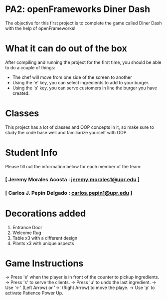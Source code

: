 # PA2: openFrameworks Diner Dash
The objective for this first project is to complete the game called Diner Dash with the help of openFrameworks!

# What it can do out of the box
After compiling and running the project for the first time, you should be able to do a couple of things:

- The chef will move from one side of the screen to another
- Using the 'e' key, you can select ingredients to add to your burger.
- Using the 's' key, you can serve customers in line the burger you have created.

# Classes
This project has a lot of classes and OOP concepts in it, so make sure to study the code base well and familiarize yourself with OOP.

# Student Info
Please fill out the information below for each member of the team:

### [ Jeremy Morales Acosta  : jeremy.morales1@upr.edu ]

### [ Carlos J. Pepin Delgado : carlos.pepin1@upr.edu ]

# Decorations added
1. Entrance Door
2. Welcome Rug
3. Table x3 with a different design
4. Plants x3 with unique aspects

# Game Instructions
-> Press 'e' when the player is in front of the counter to pickup ingredients.
-> Press 's' to serve the clients.
-> Press 'u' to undo the last ingredient.
-> Use '<-' (Left Arrow) or '->' (Right Arrow) to move the playe.
-> Use 'p' to activate Patience Power Up.